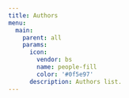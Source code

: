 ```yaml
---
title: Authors
menu:
  main:
    parent: all
    params:
      icon:
        vendor: bs
        name: people-fill
        color: '#0f5e97'
      description: Authors list.
---
```

